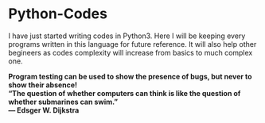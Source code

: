 # Python-Codes
I have just started writing codes in Python3.
Here I will be keeping every programs written in this language for future reference.
It will also help other begineers as codes complexity will increase from basics to much complex one.


<b>Program testing can be used to show the presence of bugs, but never to show
their absence!
<br>
“The question of whether computers can think is like the question of whether submarines can swim.” 
<br>
— Edsger W. Dijkstra</b>
